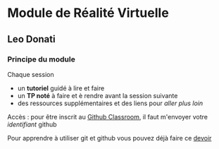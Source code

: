 # Module de Réalité Virtuelle
## Leo Donati

### Principe du module

Chaque session
- un **tutoriel** guidé à lire et faire
- un **TP noté** à faire et è rendre avant la session suivante
- des ressources supplémentaires et des liens pour *aller plus loin*

Accès : pour être inscrit au [Github Classroom](https://classroom.github.com/classrooms/118971699-vr-22-23), il faut m'envoyer votre *identifiant* github

Pour apprendre à utiliser git et github vous pouvez déjà faire ce [devoir](https://classroom.github.com/a/Zyl1UvO2)
